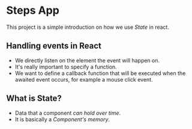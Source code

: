 # Steps App

This project is a simple introduction on how we use _State_ in react.

## Handling events in React

- We directly listen on the element the event will happen on.
- It's really important to specify a function.
- We want to define a callback function that will be executed when the awaited event occurs, for example a mouse click event.

## What is State?

- Data that a component _can hold over time_.
- It is basically a _Component's memory_.
